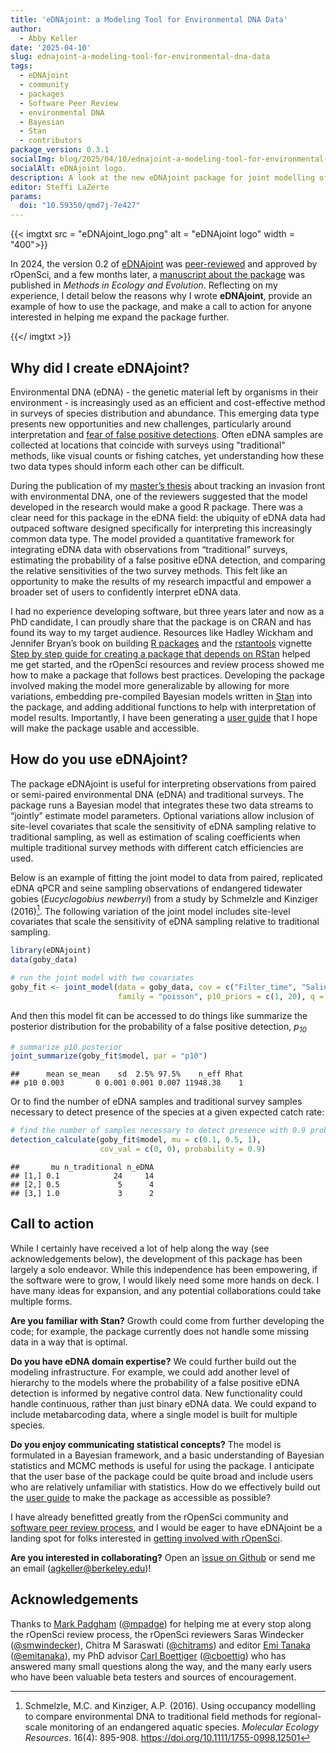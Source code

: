 ```yaml
---
title: 'eDNAjoint: a Modeling Tool for Environmental DNA Data'
author:
  - Abby Keller
date: '2025-04-10'
slug: ednajoint-a-modeling-tool-for-environmental-dna-data
tags:
  - eDNAjoint
  - community
  - packages
  - Software Peer Review
  - environmental DNA
  - Bayesian
  - Stan
  - contributors
package_version: 0.3.1
socialImg: blog/2025/04/10/ednajoint-a-modeling-tool-for-environmental-dna-data/eDNAjoint_logo.png
socialAlt: eDNAjoint logo.
description: A look at the new eDNAjoint package for joint modelling of eDNA and traditional species survey methods.
editor: Steffi LaZerte
params: 
  doi: "10.59350/qmd7j-7e427"
---
```



{{< imgtxt src = "eDNAjoint_logo.png" alt = "eDNAjoint logo" width = "400">}}


In 2024, the version 0.2 of [eDNAjoint](https://docs.ropensci.org/eDNAjoint/) was [peer-reviewed](https://github.com/ropensci/software-review/issues/642#issuecomment-2328265662) and approved by rOpenSci, and a few months later, a [manuscript about the package](https://doi.org/10.1111/2041-210X.70000) was published in *Methods in Ecology and Evolution*. Reflecting on my experience, I detail below the reasons why I wrote **eDNAjoint**, provide an example of how to use the package, and make a call to action for anyone interested in helping me expand the package further. 


{{</ imgtxt >}}


## Why did I create eDNAjoint?

Environmental DNA (eDNA) - the genetic material left by organisms in their environment - is increasingly used as an efficient and cost-effective method in surveys of species distribution and abundance. This emerging data type presents new opportunities and new challenges, particularly around interpretation and [fear of false positive detections](https://doi.org/10.1111/jfb.14218). Often eDNA samples are collected at locations that coincide with surveys using "traditional" methods, like visual counts or fishing catches, yet understanding how these two data types should inform each other can be difficult.

During the publication of my [master’s thesis](https://doi.org/10.1002/eap.2561) about tracking an invasion front with environmental DNA, one of the reviewers suggested that the model developed in the research would make a good R package. There was a clear need for this package in the eDNA field: the ubiquity of eDNA data had outpaced software designed specifically for interpreting this increasingly common data type. The model provided a quantitative framework for integrating eDNA data with observations from “traditional” surveys, estimating the probability of a false positive eDNA detection, and comparing the relative sensitivities of the two survey methods. This felt like an opportunity to make the results of my research impactful and empower a broader set of users to confidently interpret eDNA data.

I had no experience developing software, but three years later and now as a PhD candidate, I can proudly share that the package is on CRAN and has found its way to my target audience. Resources like Hadley Wickham and Jennifer Bryan’s book on building [R packages](https://r-pkgs.org/) and the [rstantools](https://mc-stan.org/rstantools/) vignette [Step by step guide for creating a package that depends on RStan](https://mc-stan.org/rstantools/articles/minimal-rstan-package.html) helped me get started, and the rOpenSci resources and review process showed me how to make a package that follows best practices.
Developing the package involved making the model more generalizable by allowing for more variations, embedding pre-compiled Bayesian models written in [Stan](https://mc-stan.org/) into the package, and adding additional functions to help with interpretation of model results. Importantly, I have been generating a [user guide](https://ednajoint.netlify.app/) that I hope will make the package usable and accessible.

## How do you use eDNAjoint?

The package eDNAjoint is useful for interpreting observations from paired or semi-paired environmental DNA (eDNA) and traditional surveys. The package runs a Bayesian model that integrates these two data streams to “jointly” estimate model parameters. Optional variations allow inclusion of site-level covariates that scale the sensitivity of eDNA sampling relative to traditional sampling, as well as estimation of scaling coefficients when multiple traditional survey methods with different catch efficiencies are used.

Below is an example of fitting the joint model to data from paired, replicated eDNA qPCR and seine sampling observations of endangered tidewater gobies
(*Eucyclogobius newberryi*) from a study by Schmelzle and Kinziger
(2016)[^1]. The following variation of the joint model includes site-level
covariates that scale the sensitivity of eDNA sampling relative to
traditional sampling.


``` r
library(eDNAjoint)
data(goby_data)

# run the joint model with two covariates
goby_fit <- joint_model(data = goby_data, cov = c("Filter_time", "Salinity"), 
                        family = "poisson", p10_priors = c(1, 20), q = FALSE)
```

And then this model fit can be accessed to do things like summarize the
posterior distribution for the probability of a false positive
detection, *p<sub>10</sub>*


``` r
# summarize p10 posterior
joint_summarize(goby_fit$model, par = "p10")
```

```
##      mean se_mean    sd  2.5% 97.5%    n_eff Rhat
## p10 0.003       0 0.001 0.001 0.007 11948.38    1
```

Or to find the number of eDNA samples and traditional survey samples
necessary to detect presence of the species at a given expected catch
rate:


``` r
# find the number of samples necessary to detect presence with 0.9 probability
detection_calculate(goby_fit$model, mu = c(0.1, 0.5, 1), 
                    cov_val = c(0, 0), probability = 0.9)
```

```
##       mu n_traditional n_eDNA
## [1,] 0.1            24     14
## [2,] 0.5             5      4
## [3,] 1.0             3      2
```

## Call to action

While I certainly have received a lot of help along the way (see acknowledgements below), the development of this package has been largely a solo endeavor. While this independence has been empowering, if the software were to grow, I would likely need some more hands on deck. I have many ideas for expansion, and any potential collaborations could take multiple forms. 

**Are you familiar with Stan?** Growth could come from further developing the code; for example, the package currently does not handle some missing data in a way that is optimal.

**Do you have eDNA domain expertise?** We could further build out the modeling infrastructure. For example, we could add another level of hierarchy to the models where the probability of a false positive eDNA detection is informed by negative control data. New functionality could handle continuous, rather than just binary eDNA data. We could expand to include metabarcoding data, where a single model is built for multiple species.

**Do you enjoy communicating statistical concepts?** The model is formulated in a Bayesian framework, and a basic understanding of Bayesian statistics and MCMC methods is useful for using the package. I anticipate that the user base of the package could be quite broad and include users who are relatively unfamiliar with statistics. How do we effectively build out the [user guide](https://ednajoint.netlify.app/) to make the package as accessible as possible? 

I have already benefitted greatly from the rOpenSci community and [software peer review process](https://github.com/ropensci/software-review/issues/642#issuecomment-2328265662), and I would be eager to have eDNAjoint be a landing spot for folks interested in [getting involved with rOpenSci](https://ropensci.org/events/coworking-2025-03/).

**Are you interested in collaborating?** Open an [issue on Github](https://github.com/ropensci/eDNAjoint/issues) or send me an email (agkeller@berkeley.edu)!

## Acknowledgements

Thanks to [Mark Padgham](/author/mark-padgham/) ([@mpadge](https://github.com/mpadge)) for helping me at every stop along the rOpenSci review process, the rOpenSci reviewers Saras Windecker ([@smwindecker](https://github.com/smwindecker)), Chitra M Saraswati ([@chitrams](https://github.com/chitrams)) and editor [Emi Tanaka](/author/emi-tanaka/) ([@emitanaka](https://github.com/emitanaka)), my PhD advisor [Carl Boettiger](/author/carl-boettiger/) ([@cboettig](https://github.com/cboettig)) who has answered many small questions along the way, and the many early users who have been valuable beta testers and sources of encouragement.

[^1]: Schmelzle, M.C. and Kinziger, A.P. (2016). Using occupancy modelling to compare environmental DNA to traditional field methods for regional-scale monitoring of an endangered aquatic species. *Molecular Ecology Resources*. 16(4): 895-908. https://doi.org/10.1111/1755-0998.12501
